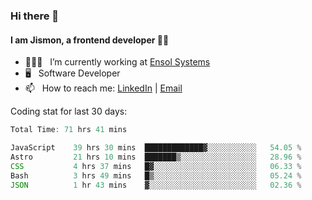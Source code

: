 ### Hi there 👋

#### I am Jismon, a frontend developer 👦🏻

- 🧑🏻‍💻   &nbsp; I’m currently working at <a href='https://www.ensolsystems.com/' target="_blank">Ensol Systems</a>
- 🖥   &nbsp; Software Developer
- 📫   &nbsp; How to reach me: <a href='https://www.linkedin.com/in/jismonthomas/'>LinkedIn</a> | <a href='mailto:hellojismonthomas@gmail.com'>Email</a>

Coding stat for last 30 days:
<!--START_SECTION:waka-->

```javascript
Total Time: 71 hrs 41 mins

JavaScript    39 hrs 30 mins  █████████████▓░░░░░░░░░░░   54.05 %
Astro         21 hrs 10 mins  ███████▒░░░░░░░░░░░░░░░░░   28.96 %
CSS           4 hrs 37 mins   █▓░░░░░░░░░░░░░░░░░░░░░░░   06.33 %
Bash          3 hrs 49 mins   █▒░░░░░░░░░░░░░░░░░░░░░░░   05.24 %
JSON          1 hr 43 mins    ▓░░░░░░░░░░░░░░░░░░░░░░░░   02.36 %
```

<!--END_SECTION:waka-->

<!--
**jismonthomas/jismonthomas** is a ✨ _special_ ✨ repository because its `README.md` (this file) appears on your GitHub profile.

Here are some ideas to get you started:

- 🔭 I’m currently working on ...
- 🌱 I’m currently learning ...
- 👯 I’m looking to collaborate on ...
- 🤔 I’m looking for help with ...
- 💬 Ask me about ...
- 📫 How to reach me: ...
- 😄 Pronouns: ...
- ⚡ Fun fact: ...
-->
